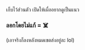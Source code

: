เก็บไว้ส่วนตัว เปิดให้เผื่ออยากดูเป็นแนว

### **ลอกโดยไม่แก้ = ☠️**
(เอาจริงก็ลงหลังหมดเขตส่งอยู่ละ lol)
